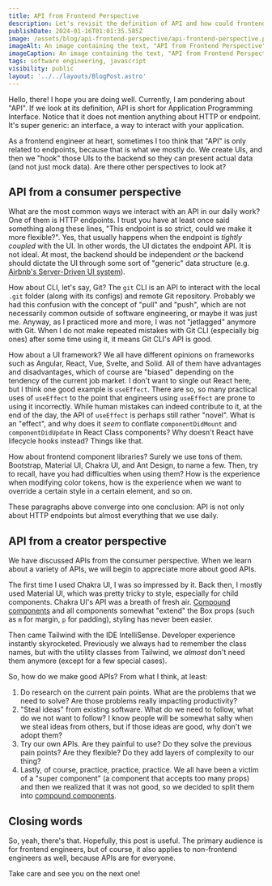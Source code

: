```yaml
---
title: API from Frontend Perspective
description: Let's revisit the definition of API and how could frontend engineers benefit more from understanding the UX of an API.
publishDate: 2024-01-16T01:01:35.585Z
image: /assets/blog/api-frontend-perspective/api-frontend-perspective.png
imageAlt: An image containing the text, "API from Frontend Perspective".
imageCaption: An image containing the text, "API from Frontend Perspective".
tags: software engineering, javascript
visibility: public
layout: '../../layouts/BlogPost.astro'
---
```


Hello, there! I hope you are doing well. Currently, I am pondering about "API". If we look at its definition, API is short for Application Programming Interface. Notice that it does not mention anything about HTTP or endpoint. It's super generic: an interface, a way to interact with your application.

As a frontend engineer at heart, sometimes I too think that "API" is only related to endpoints, because that is what we mostly do. We create UIs, and then we "hook" those UIs to the backend so they can present actual data (and not just mock data). Are there other perspectives to look at?

## API from a consumer perspective

What are the most common ways we interact with an API in our daily work? One of them is HTTP endpoints. I trust you have at least once said something along these lines, "This endpoint is so strict, could we make it more flexible?". Yes, that usually happens when the endpoint is _tightly coupled_ with the UI. In other words, the UI dictates the endpoint API. It is not ideal. At most, the backend should be independent _or_ the backend should dictate the UI through some sort of "generic" data structure (e.g. [Airbnb's Server-Driven UI system](https://medium.com/airbnb-engineering/a-deep-dive-into-airbnbs-server-driven-ui-system-842244c5f5)).

How about CLI, let's say, Git? The `git` CLI is an API to interact with the local `.git` folder (along with its configs) and remote Git repository. Probably we had this confusion with the concept of "pull" and "push", which are not necessarily common outside of software engineering, or maybe it was just me. Anyway, as I practiced more and more, I was not "jetlagged" anymore with Git. When I do not make repeated mistakes with Git CLI (especially big ones) after some time using it, it means Git CLI's API is good.

How about a UI framework? We all have different opinions on frameworks such as Angular, React, Vue, Svelte, and Solid. All of them have advantages and disadvantages, which of course are "biased" depending on the tendency of the current job market. I don't want to single out React here, but I think one good example is `useEffect`. There are so, so many practical uses of `useEffect` to the point that engineers using `useEffect` are prone to using it incorrectly. While human mistakes can indeed contribute to it, at the end of the day, the API of `useEffect` is perhaps still rather "novel". What is an "effect", and why does it _seem_ to conflate `componentDidMount` and `componentDidUpdate` in React Class components? Why doesn't React have lifecycle hooks instead? Things like that.

How about frontend component libraries? Surely we use tons of them. Bootstrap, Material UI, Chakra UI, and Ant Design, to name a few. Then, try to recall, have you had difficulties when using them? How is the experience when modifying color tokens, how is the experience when we want to override a certain style in a certain element, and so on.

These paragraphs above converge into one conclusion: API is not only about HTTP endpoints but almost everything that we use daily.

## API from a creator perspective

We have discussed APIs from the consumer perspective. When we learn about a variety of APIs, we will begin to appreciate more about good APIs.

The first time I used Chakra UI, I was so impressed by it. Back then, I mostly used Material UI, which was pretty tricky to style, especially for child components. Chakra UI's API was a breath of fresh air. [Compound components](https://www.smashingmagazine.com/2021/08/compound-components-react/) and all components somewhat "extend" the Box props (such as `m` for margin, `p` for padding), styling has never been easier.

Then came Tailwind with the IDE IntelliSense. Developer experience instantly skyrocketed. Previously we always had to remember the class names, but with the utility classes from Tailwind, we _almost_ don't need them anymore (except for a few special cases).

So, how do we make good APIs? From what I think, at least:

1. Do research on the current pain points. What are the problems that we need to solve? Are those problems really impacting productivity?
2. "Steal ideas" from existing software. What do we need to follow, what do we not want to follow? I know people will be somewhat salty when we steal ideas from others, but if those ideas are good, why don't we adopt them?
3. Try our own APIs. Are they painful to use? Do they solve the previous pain points? Are they flexible? Do they add layers of complexity to our thing?
4. Lastly, of course, practice, practice, practice. We all have been a victim of a "super component" (a component that accepts too many props) and then we realized that it was not good, so we decided to split them into [compound components](https://www.smashingmagazine.com/2021/08/compound-components-react/).

## Closing words

So, yeah, there's that. Hopefully, this post is useful. The primary audience is for frontend engineers, but of course, it also applies to non-frontend engineers as well, because APIs are for everyone.

Take care and see you on the next one!
